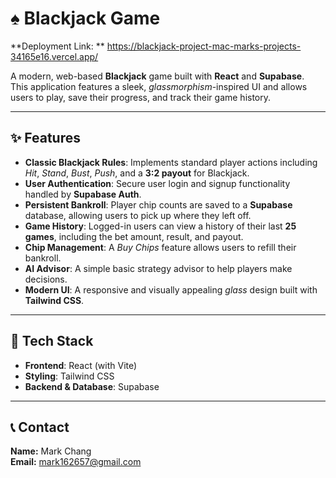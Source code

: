 # ♠️ Blackjack Game

**Deployment Link: ** https://blackjack-project-mac-marks-projects-34165e16.vercel.app/

A modern, web-based **Blackjack** game built with **React** and **Supabase**.  
This application features a sleek, *glassmorphism*-inspired UI and allows users to play, save their progress, and track their game history.

---

## ✨ Features

- **Classic Blackjack Rules**: Implements standard player actions including *Hit*, *Stand*, *Bust*, *Push*, and a **3:2 payout** for Blackjack.
- **User Authentication**: Secure user login and signup functionality handled by **Supabase Auth**.
- **Persistent Bankroll**: Player chip counts are saved to a **Supabase** database, allowing users to pick up where they left off.
- **Game History**: Logged-in users can view a history of their last **25 games**, including the bet amount, result, and payout.
- **Chip Management**: A *Buy Chips* feature allows users to refill their bankroll.
- **AI Advisor**: A simple basic strategy advisor to help players make decisions.
- **Modern UI**: A responsive and visually appealing *glass* design built with **Tailwind CSS**.

---

## 🧠 Tech Stack

- **Frontend**: React (with Vite)
- **Styling**: Tailwind CSS
- **Backend & Database**: Supabase

---

## 📞 Contact

**Name:** Mark Chang  
**Email:** [mark162657@gmail.com](mailto:mark162657@gmail.com)